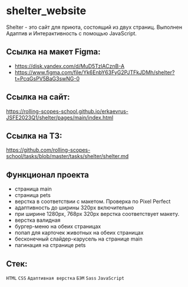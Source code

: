# shelter_website
Shelter - это сайт для приюта, состоящий из двух страниц. Выполнен Адаптив и Интерактивность с помощью JavaScript.

## Ссылка на макет Figma:
- https://disk.yandex.com/d/MuD5TzlACznB-A
- https://www.figma.com/file/Yk6EnbY63FyG2PJTFkJDMh/shelter?t=PcqGsPV5BaG3swNG-0

## Ссылка на сайт: 
https://rolling-scopes-school.github.io/erkaevrus-JSFE2023Q1/shelter/pages/main/index.html

## Ссылка на ТЗ:
https://github.com/rolling-scopes-school/tasks/blob/master/tasks/shelter/shelter.md

## Функционал проекта
- страница main 
- страница pets
- верстка в соответствии с макетом. Проверка по Pixel Perfect
- адаптивность до ширины 320px включительно
- при ширине 1280px, 768px 320px верстка соответствует макету.
- верстка валидная
- бургер-меню на обеих страницах
- попап для карточек животных на обеих страницах
- бесконечный слайдер-карусель на странице main
- пагинация на странице pets

## Стек:
```HTML``` ```CSS``` ```Адаптивная верстка``` ```БЭМ``` ```Sass``` ```JavaScript```

